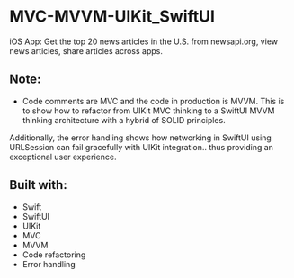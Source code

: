# MVC-MVVM-UIKit_SwiftUI
iOS App: Get the top 20 news articles in the U.S. from newsapi.org, view news articles, share articles across apps.

## Note:
* Code comments are MVC and the code in production is MVVM. This is to show how to refactor from UIKit MVC thinking to a SwiftUI MVVM thinking architecture with a hybrid of SOLID principles.

Additionally, the error handling shows how networking in SwiftUI using URLSession can fail gracefully with UIKit integration.. thus providing an exceptional user experience.

## Built with:
* Swift
* SwiftUI
* UIKit
* MVC
* MVVM
* Code refactoring
* Error handling
